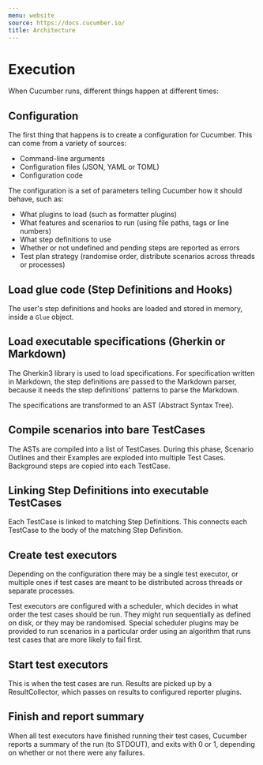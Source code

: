```yaml
---
menu: website
source: https://docs.cucumber.io/
title: Architecture
---
```


# Execution

When Cucumber runs, different things happen at different times:

## Configuration

The first thing that happens is to create a configuration for Cucumber.
This can come from a variety of sources:

* Command-line arguments
* Configuration files (JSON, YAML or TOML)
* Configuration code

The configuration is a set of parameters telling Cucumber how it should
behave, such as:

* What plugins to load (such as formatter plugins)
* What features and scenarios to run (using file paths, tags or line numbers)
* What step definitions to use
* Whether or not undefined and pending steps are reported as errors
* Test plan strategy (randomise order, distribute scenarios across threads or processes)

## Load glue code (Step Definitions and Hooks)

The user's step definitions and hooks are loaded and stored in
memory, inside a `Glue` object.

## Load executable specifications (Gherkin or Markdown)

The Gherkin3 library is used to load specifications. For
specification written in Markdown, the step definitions
are passed to the Markdown parser, because it needs the
step definitions' patterns to parse the Markdown.

The specifications are transformed to an AST (Abstract Syntax Tree).

## Compile scenarios into bare TestCases

The ASTs are compiled into a list of TestCases. During this phase,
Scenario Outlines and their Examples are exploded into multiple Test
Cases. Background steps are copied into each TestCase.

## Linking Step Definitions into executable TestCases

Each TestCase is linked to matching Step Definitions. This connects
each TestCase to the body of the matching Step Definition.

## Create test executors

Depending on the configuration there may be a single test executor,
or multiple ones if test cases are meant to be distributed across
threads or separate processes.

Test executors are configured with a scheduler, which decides in
what order the test cases should be run. They might run sequentially
as defined on disk, or they may be randomised. Special scheduler
plugins may be provided to run scenarios in a particular order
using an algorithm that runs test cases that are more likely to fail
first.

## Start test executors

This is when the test cases are run. Results are picked up by a
ResultCollector, which passes on results to configured reporter
plugins.

## Finish and report summary

When all test executors have finished running their test cases,
Cucumber reports a summary of the run (to STDOUT), and exits
with 0 or 1, depending on whether or not there were any failures.
